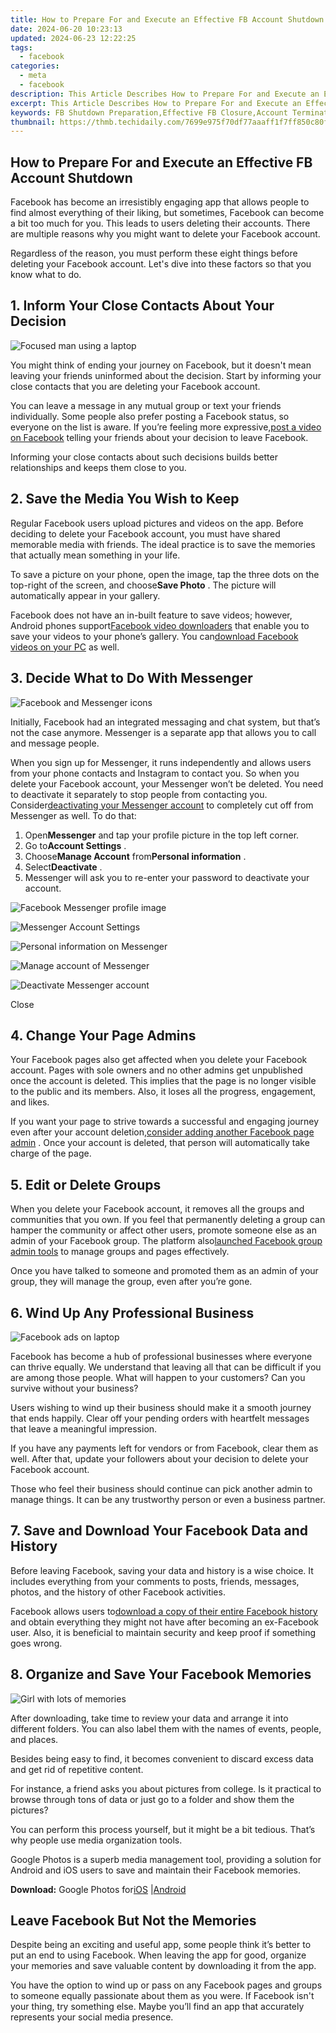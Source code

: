 ```yaml
---
title: How to Prepare For and Execute an Effective FB Account Shutdown
date: 2024-06-20 10:23:13
updated: 2024-06-23 12:22:25
tags:
  - facebook
categories:
  - meta
  - facebook
description: This Article Describes How to Prepare For and Execute an Effective FB Account Shutdown
excerpt: This Article Describes How to Prepare For and Execute an Effective FB Account Shutdown
keywords: FB Shutdown Preparation,Effective FB Closure,Account Termination Guide,Executing FB Deactivation,Preparing for FB Exit,Shutting Down a Facebook Account,Deactivating Facebook Efficiently
thumbnail: https://thmb.techidaily.com/7699e975f70df77aaaff1f7ff850c80f5528a8664aaaf1c97135009707fe41f7.jpg
---
```


## How to Prepare For and Execute an Effective FB Account Shutdown

 Facebook has become an irresistibly engaging app that allows people to find almost everything of their liking, but sometimes, Facebook can become a bit too much for you. This leads to users deleting their accounts. There are multiple reasons why you might want to delete your Facebook account.

 Regardless of the reason, you must perform these eight things before deleting your Facebook account. Let's dive into these factors so that you know what to do.

## 1\. Inform Your Close Contacts About Your Decision

![Focused man using a laptop](https://static1.makeuseofimages.com/wordpress/wp-content/uploads/2022/10/Man-using-a-laptop.jpg)

 You might think of ending your journey on Facebook, but it doesn't mean leaving your friends uninformed about the decision. Start by informing your close contacts that you are deleting your Facebook account.

 You can leave a message in any mutual group or text your friends individually. Some people also prefer posting a Facebook status, so everyone on the list is aware. If you’re feeling more expressive,[post a video on Facebook](https://www.makeuseof.com/how-to-post-video-on-facebook/) telling your friends about your decision to leave Facebook.

 Informing your close contacts about such decisions builds better relationships and keeps them close to you.

## 2\. Save the Media You Wish to Keep

 Regular Facebook users upload pictures and videos on the app. Before deciding to delete your Facebook account, you must have shared memorable media with friends. The ideal practice is to save the memories that actually mean something in your life.

 To save a picture on your phone, open the image, tap the three dots on the top-right of the screen, and choose**Save Photo** . The picture will automatically appear in your gallery.

 Facebook does not have an in-built feature to save videos; however, Android phones support[Facebook video downloaders](https://www.makeuseof.com/tag/3-ways-to-download-videos-from-facebook-si/) that enable you to save your videos to your phone’s gallery. You can[download Facebook videos on your PC](https://www.makeuseof.com/tag/download-private-facebook-videos/) as well.

## 3\. Decide What to Do With Messenger

![Facebook and Messenger icons](https://static1.makeuseofimages.com/wordpress/wp-content/uploads/2022/10/Facebook-and-Messenger-icons.jpg)

 Initially, Facebook had an integrated messaging and chat system, but that’s not the case anymore. Messenger is a separate app that allows you to call and message people.

 When you sign up for Messenger, it runs independently and allows users from your phone contacts and Instagram to contact you. So when you delete your Facebook account, your Messenger won’t be deleted. You need to deactivate it separately to stop people from contacting you. Consider[deactivating your Messenger account](https://www.makeuseof.com/tag/deactivate-facebook-messenger/) to completely cut off from Messenger as well. To do that:

1. Open**Messenger** and tap your profile picture in the top left corner.
2. Go to**Account Settings** .
3. Choose**Manage Account** from**Personal information** .
4. Select**Deactivate** .
5. Messenger will ask you to re-enter your password to deactivate your account.

![Facebook Messenger profile image](https://static1.makeuseofimages.com/wordpress/wp-content/uploads/2022/10/Facebook-Messenger-profile-image.JPG)

![Messenger Account Settings](https://static1.makeuseofimages.com/wordpress/wp-content/uploads/2022/10/Messenger-Account-Settings.JPG)

![Personal information on Messenger](https://static1.makeuseofimages.com/wordpress/wp-content/uploads/2022/10/Personal-information-on-Messenger.JPG)

![Manage account of Messenger](https://static1.makeuseofimages.com/wordpress/wp-content/uploads/2022/10/Manage-account-of-Messenger.JPG)

![Deactivate Messenger account](https://static1.makeuseofimages.com/wordpress/wp-content/uploads/2022/10/Deactivate-Messenger-account.JPG)

Close

## 4\. Change Your Page Admins

 Your Facebook pages also get affected when you delete your Facebook account. Pages with sole owners and no other admins get unpublished once the account is deleted. This implies that the page is no longer visible to the public and its members. Also, it loses all the progress, engagement, and likes.

 If you want your page to strive towards a successful and engaging journey even after your account deletion,[consider adding another Facebook page admin](https://www.makeuseof.com/how-to-add-admin-to-facebook-page/) . Once your account is deleted, that person will automatically take charge of the page.

## 5\. Edit or Delete Groups

 When you delete your Facebook account, it removes all the groups and communities that you own. If you feel that permanently deleting a group can hamper the community or affect other users, promote someone else as an admin of your Facebook group. The platform also[launched Facebook group admin tools](https://www.makeuseof.com/facebook-launches-new-admin-tools-community-moderation/) to manage groups and pages effectively.

 Once you have talked to someone and promoted them as an admin of your group, they will manage the group, even after you’re gone.

## 6\. Wind Up Any Professional Business

![Facebook ads on laptop](https://static1.makeuseofimages.com/wordpress/wp-content/uploads/2022/10/Facebook-ads-on-laptop.jpg)

 Facebook has become a hub of professional businesses where everyone can thrive equally. We understand that leaving all that can be difficult if you are among those people. What will happen to your customers? Can you survive without your business?

 Users wishing to wind up their business should make it a smooth journey that ends happily. Clear off your pending orders with heartfelt messages that leave a meaningful impression.

 If you have any payments left for vendors or from Facebook, clear them as well. After that, update your followers about your decision to delete your Facebook account.

 Those who feel their business should continue can pick another admin to manage things. It can be any trustworthy person or even a business partner.

## 7\. Save and Download Your Facebook Data and History

 Before leaving Facebook, saving your data and history is a wise choice. It includes everything from your comments to posts, friends, messages, photos, and the history of other Facebook activities.

 Facebook allows users to[download a copy of their entire Facebook history](https://www.makeuseof.com/tag/download-entire-facebook-history-data-downloader/) and obtain everything they might not have after becoming an ex-Facebook user. Also, it is beneficial to maintain security and keep proof if something goes wrong.

## 8\. Organize and Save Your Facebook Memories

![Girl with lots of memories](https://static1.makeuseofimages.com/wordpress/wp-content/uploads/2022/10/Girl-with-lots-of-memories.jpg)

 After downloading, take time to review your data and arrange it into different folders. You can also label them with the names of events, people, and places.

 Besides being easy to find, it becomes convenient to discard excess data and get rid of repetitive content.

 For instance, a friend asks you about pictures from college. Is it practical to browse through tons of data or just go to a folder and show them the pictures?

 You can perform this process yourself, but it might be a bit tedious. That’s why people use media organization tools.

 Google Photos is a superb media management tool, providing a solution for Android and iOS users to save and maintain their Facebook memories.

**Download:** Google Photos for[iOS](https://apps.apple.com/us/app/google-photos/id962194608) |[Android](https://www.anrdoezrs.net/links/7251228/type/dlg/sid/UUmuoUeUpU2017148/https://play.google.com/store/apps/details?id=com.google.android.apps.photos&hl=en&gl=US)

## Leave Facebook But Not the Memories

 Despite being an exciting and useful app, some people think it’s better to put an end to using Facebook. When leaving the app for good, organize your memories and save valuable content by downloading it from the app.

 You have the option to wind up or pass on any Facebook pages and groups to someone equally passionate about them as you were. If Facebook isn't your thing, try something else. Maybe you’ll find an app that accurately represents your social media presence.


<ins class="adsbygoogle"
     style="display:block"
     data-ad-format="autorelaxed"
     data-ad-client="ca-pub-7571918770474297"
     data-ad-slot="1223367746"></ins>



<ins class="adsbygoogle"
     style="display:block"
     data-ad-client="ca-pub-7571918770474297"
     data-ad-slot="8358498916"
     data-ad-format="auto"
     data-full-width-responsive="true"></ins>
